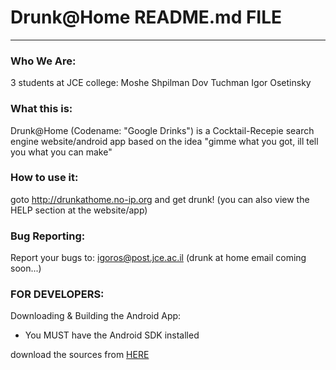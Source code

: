 # Drunk@Home README.md FILE #
--------------------------

### Who We Are: ###

3 students at JCE college:
Moshe Shpilman
Dov Tuchman
Igor Osetinsky


### What this is: ###

Drunk@Home (Codename: "Google Drinks")
is a Cocktail-Recepie search engine website/android app based on the idea "gimme what you got, ill tell you what you can make"

### How to use it: ###

goto http://drunkathome.no-ip.org and get drunk!
(you can also view the HELP section at the website/app)

### Bug Reporting: ###

Report your bugs to: igoros@post.jce.ac.il (drunk at home email coming soon...)


### FOR DEVELOPERS: ###

Downloading & Building the Android App:

* You MUST have the Android SDK installed 

download the sources from [HERE](https://github.com/igoros/Drunk-Home/tree/master/Android%20App/Source)
